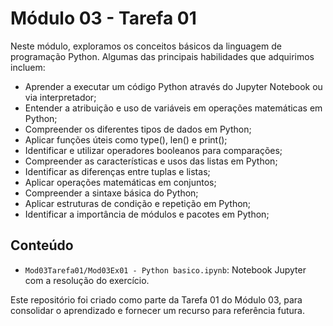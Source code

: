 # Módulo 03 - Tarefa 01

Neste módulo, exploramos os conceitos básicos da linguagem de programação Python. Algumas das principais habilidades que adquirimos incluem:
- Aprender a executar um código Python através do Jupyter Notebook ou via interpretador;
- Entender a atribuição e uso de variáveis em operações matemáticas em Python;
- Compreender os diferentes tipos de dados em Python;
- Aplicar funções úteis como type(), len() e print();
- Identificar e utilizar operadores booleanos para comparações;
- Compreender as características e usos das listas em Python;
- Identificar as diferenças entre tuplas e listas;
- Aplicar operações matemáticas em conjuntos;
- Compreender a sintaxe básica do Python;
- Aplicar estruturas de condição e repetição em Python;
- Identificar a importância de módulos e pacotes em Python;

## Conteúdo

- `Mod03Tarefa01/Mod03Ex01 - Python basico.ipynb`: Notebook Jupyter com a resolução do exercício.

Este repositório foi criado como parte da Tarefa 01 do Módulo 03, para consolidar o aprendizado e fornecer um recurso para referência futura.

